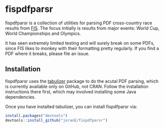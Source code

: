 <!-- README.md is generated from README.Rmd. Please edit that file -->
fispdfparsr
===========

fispdfparsr is a collection of utilities for parsing PDF cross-country race results from [FIS](http://data.fis-ski.com). The focus initially is results from major events: World Cup, World Championships and Olympics.

It has seen extremely limited testing and will surely break on some PDFs, since FIS likes to monkey with their formatting pretty regularly. If you find a PDF where it breaks, please file an issue.

Installation
------------

fispdfparsr uses the [tabulizer](https://github.com/ropenscilabs/tabulizer) package to do the acutal PDF parsing, which is currently available only on GitHub, not CRAN. Follow the installation instructions there first, which may involved installing some Java dependencies.

Once you have installed tabulizer, you can install fispdfparsr via:

``` r
install.packages("devtools")
devtools::install_github("joranE/fispdfparsr")
```
